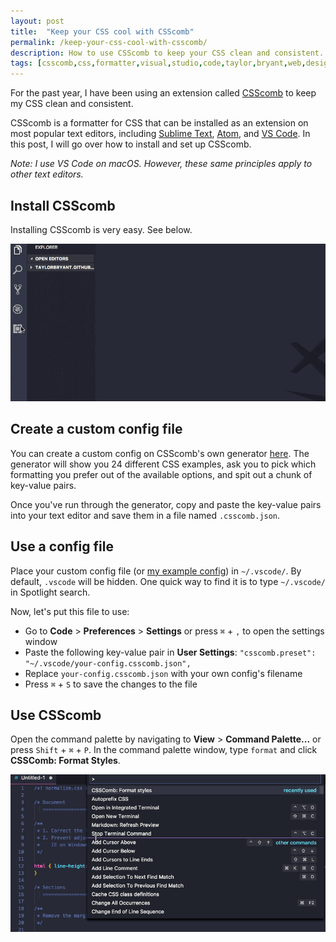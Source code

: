 ```yaml
---
layout: post
title:  "Keep your CSS cool with CSScomb"
permalink: /keep-your-css-cool-with-csscomb/
description: How to use CSScomb to keep your CSS clean and consistent.
tags: [csscomb,css,formatter,visual,studio,code,taylor,bryant,web,design,memphis]
---
```


For the past year, I have been using an extension called [CSScomb](http://csscomb.com/) to keep my CSS clean and consistent.

CSScomb is a formatter for CSS that can be installed as an extension on most popular text editors, including [Sublime Text](https://www.sublimetext.com/), [Atom](https://atom.io/), and [VS Code](https://code.visualstudio.com/). In this post, I will go over how to install and set up CSScomb.

*Note: I use VS Code on macOS. However, these same principles apply to other text editors.*

## Install CSScomb
Installing CSScomb is very easy. See below.

![How to Install CSScomb](/assets/img/keep-your-css-cool-with-csscomb/install-csscomb.gif)

## Create a custom config file
You can create a custom config on CSScomb's own generator [here](http://csscomb.com/config). The generator will show you 24 different CSS examples, ask you to pick which formatting you prefer out of the available options, and spit out a chunk of key-value pairs.

Once you've run through the generator, copy and paste the key-value pairs into your text editor and save them in a file named `.csscomb.json`.

## Use a config file
Place your custom config file (or [my example config](https://gist.github.com/taylorbryant/1041b80df41a942835942d8351eabb3d)) in `~/.vscode/`. By default, `.vscode` will be hidden. One quick way to find it is to type `~/.vscode/` in Spotlight search.

Now, let's put this file to use:
* Go to **Code** > **Preferences** > **Settings** or press `⌘` + `,` to open the settings window
* Paste the following key-value pair in **User Settings**: `"csscomb.preset": "~/.vscode/your-config.csscomb.json",`
* Replace `your-config.csscomb.json` with your own config's filename
* Press `⌘` + `S` to save the changes to the file


## Use CSScomb
Open the command palette by navigating to **View** > **Command Palette...** or press `Shift` + `⌘` + `P`. In the command palette window, type `format` and click **CSSComb: Format Styles**.

![How to Use CSScomb](/assets/img/keep-your-css-cool-with-csscomb/use-csscomb.gif)
